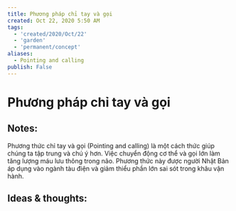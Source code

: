 ```yaml
---
title: Phương pháp chỉ tay và gọi
created: Oct 22, 2020 5:50 AM
tags:
  - 'created/2020/Oct/22'
  - 'garden'
  - 'permanent/concept'
aliases:
  - Pointing and calling
publish: False
---
```

# Phương pháp chỉ tay và gọi

## Notes:
Phương thức chỉ tay và gọi (Pointing and calling) là một cách thức giúp chúng ta tập trung và chú ý hơn. Việc chuyển động cơ thể và gọi lớn làm tăng lượng máu lưu thông trong não. Phương thức này được người Nhật Bản áp dụng vào ngành tàu điện và giảm thiểu phần lớn sai sót trong khâu vận hành.

## Ideas & thoughts:

